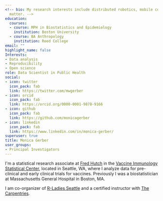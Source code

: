 ```yaml
---
<!-- bio: My research interests include distributed robotics, mobile computing and programmable
  matter. -->
education:
  courses:
  - course: MPH in Biostatistics and Epidemiology
    institution: Boston University
  - course: BA Anthropology
    institution: Reed College
email: ""
highlight_name: false
Interests:
- Data analysis
- Reproducibility
- Open science
role: Data Scientist in Public Health
social:
- icon: twitter
  icon_pack: fab
  link: https://twitter.com/mwgerber
- icon: orcid
  icon_pack: fab
  link: https://orcid.org/0000-0001-9878-9166
- icon: github
  icon_pack: fab
  link: https://github.com/monicagerber
- icon: linkedin
  icon_pack: fab
  link: https://www.linkedin.com/in/monica-gerber/
superuser: true
title: Monica Gerber
user_groups:
- Principal Investigators
---
```


I'm a statistical research associate at [Fred Hutch](https://www.fredhutch.org/en.html) in the [Vaccine Immunology Statistical Center](https://www.cavd.org/grantees/Pages/Grantee-Gottardo.aspx), located in Seattle, WA, where I analyze data for pre-clinical and early clinical trials for vaccines. Previously I was a biostatistician at Massachusetts General Hospital in Boston, MA.

I am co-organizer of [R-Ladies Seattle](https://rladiesseattle.org/) and a certified instructor with [The Carpentries](https://carpentries.org/).

<!-- {{< icon name="download" pack="fas" >}} Download my {{< staticref "media/demo_resume.pdf" "newtab" >}}resumé{{< /staticref >}}. -->

